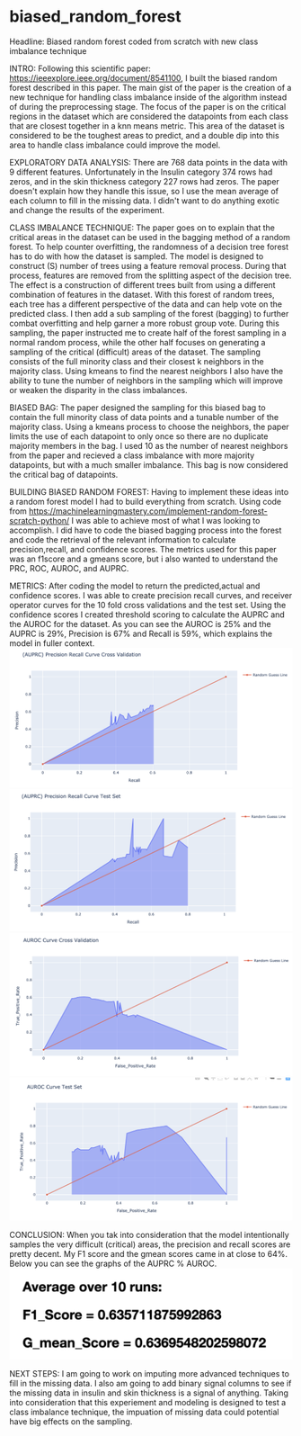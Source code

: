 # biased_random_forest
Headline: Biased random forest coded from scratch with new class imbalance technique

INTRO: Following this scientific paper: https://ieeexplore.ieee.org/document/8541100, I built the biased random forest described in this paper. The main gist of the paper is the creation of a new technique for handling class imbalance inside of the algorithm instead of during the preprocessing stage. The focus of the paper is on the critical regions in the dataset which are considered the datapoints from each class that are closest together in a knn means metric. This area of the dataset  is considered to be the toughest areas to predict, and a double dip into this area to handle class imbalance could improve the model.

EXPLORATORY DATA ANALYSIS: There are 768 data points in the data with 9 different features. Unfortunately in the Insulin category 374 rows had zeros, and in the skin thickness category 227 rows had zeros. The paper doesn't explain how they handle this issue, so I use the mean average of each column to fill in the missing data. I didn't want to do anything exotic and change the results of the experiment.

CLASS IMBALANCE TECHNIQUE: The paper goes on to explain that the critical areas in the dataset can be used in the bagging method of a random forest. To help counter overfitting, the randomness of a decision tree forest has to do with how the dataset is sampled. The model is designed to construct (S) number of trees using a feature removal process. During that process, features are removed from the splitting aspect of the decision tree. The effect is a construction of different trees built from using a different combination of features in the dataset. With this forest of random trees, each tree has a different perspective of the data and can help vote on the predicted class. I then add a sub sampling of the forest (bagging) to further combat overfitting and help garner a more robust group vote. During this sampling, the paper instructed me to create half of the forest sampling in a normal random process, while the other half focuses on generating a sampling of the critical (difficult) areas of the dataset. The sampling consists of the full minority class and their closest k neighbors in the majority class. Using kmeans to find the nearest neighbors I also have the ability to tune the number of neighbors in the sampling which will improve or weaken the disparity in the class imbalances. 

BIASED BAG: The paper designed the sampling for this biased bag to contain the full minority class of data points and a tunable number of the majority class. Using a kmeans process to choose the neighbors, the paper limits the use of each datapoint to only once so there are no duplicate majority members in the bag. I used 10 as the number of nearest neighbors from the paper and recieved a class imbalance with more majority datapoints, but with a much smaller imbalance. This bag is now considered the critical bag of datapoints.

BUILDING BIASED RANDOM FOREST: Having to implement these ideas into a random forest model I had to build everything from scratch. Using code from https://machinelearningmastery.com/implement-random-forest-scratch-python/ I was able to achieve most of what I was looking to accomplish. I did have to code the biased bagging process into the forest and code the retrieval of the relevant information to calculate precision,recall, and confidence scores. The metrics used for this paper was an f1score and a gmeans score, but i also wanted to understand the PRC, ROC, AUROC, and AUPRC. 

METRICS: After coding the model to return the predicted,actual and confidence scores. I was able to create precision recall curves, and receiver operator curves for the 10 fold cross validations and the test set. Using the confidence scores I created threshold scoring to calculate the AUPRC and the AUROC for the dataset. As you can see the AUROC is 25% and the AUPRC is 29%, Precision is 67% and Recall is 59%, which explains the model in fuller context.
![Screenshot](https://github.com/denisdunn/biased_random_forest/blob/master/auprc_curve_cross_val.png)
![Screenshot](https://github.com/denisdunn/biased_random_forest/blob/master/auprc_testset.png)
![Screenshot](https://github.com/denisdunn/biased_random_forest/blob/master/auroc_curve_cross_val.png)
![Screenshot](https://github.com/denisdunn/biased_random_forest/blob/master/auroc_curve_testset.png)

CONCLUSION: When you tak into consideration that the model intentionally samples the very difficult (critical) areas, the precision and recall scores are pretty decent. My F1 score and the gmean scores came in at close to 64%. Below you can see the graphs of the AUPRC % AUROC.
![Screenshot](https://github.com/denisdunn/biased_random_forest/blob/master/average_f1_gmean_scores.png)


NEXT STEPS: I am going to work on imputing more advanced techniques to fill in the missing data. I also am going to add binary signal columns to see if the missing data in insulin and skin thickness is a signal of anything. Taking into consideration that this experiement and modeling is designed to test a class imbalance technique, the impuation of missing data could potential have big effects on the sampling.
